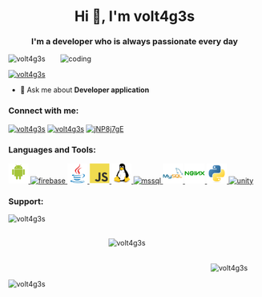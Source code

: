 <h1 align="center">Hi 👋, I'm volt4g3s</h1>
<h3 align="center">I'm a developer who is always passionate every day</h3>
<img align="right" alt="coding" width="400" src="https://i.ibb.co.com/HHStsM2/GIF-240705-215336-ezgif-com-overlay.gif">


<p align="left"> <img src="https://komarev.com/ghpvc/?username=volt4g3s&label=Profile%20views&color=0e75b6&style=flat" alt="volt4g3s" /> </p>

<p align="left"> <a href="https://twitter.com/volt4g3s" target="blank"><img src="https://img.shields.io/twitter/follow/volt4g3s?logo=twitter&style=for-the-badge" alt="volt4g3s" /></a> </p>

- 💬 Ask me about **Developer application**

<h3 align="left">Connect with me:</h3>
<p align="left">
<a href="https://dev.to/volt4g3s" target="blank"><img align="center" src="https://raw.githubusercontent.com/rahuldkjain/github-profile-readme-generator/master/src/images/icons/Social/devto.svg" alt="volt4g3s" height="30" width="40" /></a>
<a href="https://twitter.com/volt4g3s" target="blank"><img align="center" src="https://raw.githubusercontent.com/rahuldkjain/github-profile-readme-generator/master/src/images/icons/Social/twitter.svg" alt="volt4g3s" height="30" width="40" /></a>
<a href="https://discord.gg/jNP8j7gE" target="blank"><img align="center" src="https://raw.githubusercontent.com/rahuldkjain/github-profile-readme-generator/master/src/images/icons/Social/discord.svg" alt="jNP8j7gE" height="30" width="40" /></a>
</p>

<h3 align="left">Languages and Tools:</h3>
<p align="left"> <a href="https://developer.android.com" target="_blank" rel="noreferrer"> <img src="https://raw.githubusercontent.com/devicons/devicon/master/icons/android/android-original-wordmark.svg" alt="android" width="40" height="40"/> </a> <a href="https://firebase.google.com/" target="_blank" rel="noreferrer"> <img src="https://www.vectorlogo.zone/logos/firebase/firebase-icon.svg" alt="firebase" width="40" height="40"/> </a> <a href="https://www.java.com" target="_blank" rel="noreferrer"> <img src="https://raw.githubusercontent.com/devicons/devicon/master/icons/java/java-original.svg" alt="java" width="40" height="40"/> </a> <a href="https://developer.mozilla.org/en-US/docs/Web/JavaScript" target="_blank" rel="noreferrer"> <img src="https://raw.githubusercontent.com/devicons/devicon/master/icons/javascript/javascript-original.svg" alt="javascript" width="40" height="40"/> </a> <a href="https://www.linux.org/" target="_blank" rel="noreferrer"> <img src="https://raw.githubusercontent.com/devicons/devicon/master/icons/linux/linux-original.svg" alt="linux" width="40" height="40"/> </a> <a href="https://www.microsoft.com/en-us/sql-server" target="_blank" rel="noreferrer"> <img src="https://www.svgrepo.com/show/303229/microsoft-sql-server-logo.svg" alt="mssql" width="40" height="40"/> </a> <a href="https://www.mysql.com/" target="_blank" rel="noreferrer"> <img src="https://raw.githubusercontent.com/devicons/devicon/master/icons/mysql/mysql-original-wordmark.svg" alt="mysql" width="40" height="40"/> </a> <a href="https://www.nginx.com" target="_blank" rel="noreferrer"> <img src="https://raw.githubusercontent.com/devicons/devicon/master/icons/nginx/nginx-original.svg" alt="nginx" width="40" height="40"/> </a> <a href="https://www.python.org" target="_blank" rel="noreferrer"> <img src="https://raw.githubusercontent.com/devicons/devicon/master/icons/python/python-original.svg" alt="python" width="40" height="40"/> </a> <a href="https://unity.com/" target="_blank" rel="noreferrer"> <img src="https://www.vectorlogo.zone/logos/unity3d/unity3d-icon.svg" alt="unity" width="40" height="40"/> </a> </p>

<h3 align="left">Support:</h3>
<p><a href="https://www.buymeacoffee.com/volt4g3s"> <img align="left" src="https://cdn.buymeacoffee.com/buttons/v2/default-yellow.png" height="50" width="200" alt="volt4g3s" /></a></p><br><br>
<p><a href="https://sociabuzz.com/volt4g3s/support"> <img align="left" src="https://storage.sociabuzz.com/storage/landingpage/img/sociabuzz-logo.png" height="50" width="200" alt="volt4g3s" /></a></p><br><br>

<p>&nbsp;<img align="center" src="https://github-readme-stats.vercel.app/api?username=volt4g3s&show_icons=true&locale=en" alt="volt4g3s" /></p>

<p><img align="center" src="https://github-readme-streak-stats.herokuapp.com/?user=volt4g3s&" alt="volt4g3s" /></p>
